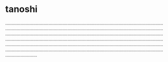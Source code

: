 # tanoshi

.................................................................................................................................................................................................................................................................................................................................................................................................................................................................................................................................................................................................................................................................................................................................................................................................